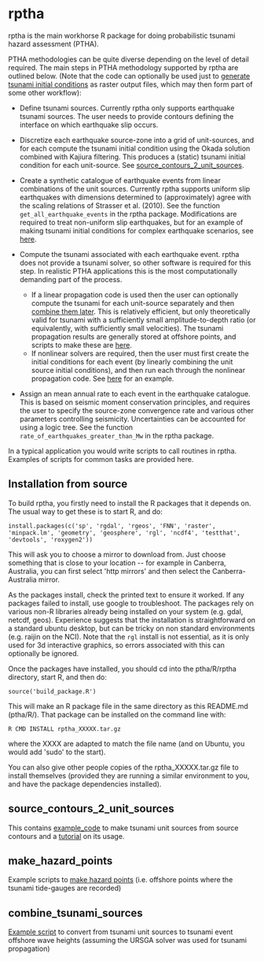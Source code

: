 rptha
=====

rptha is the main workhorse R package for doing probabilistic tsunami hazard
assessment (PTHA). 

PTHA methodologies can be quite diverse depending on the level of detail
required. The main steps in PTHA methodology supported by rptha are outlined
below. (Note that the code can optionally be used just to [generate tsunami
initial conditions](source_contours_2_unit_sources) as raster output files,
which may then form part of some other workflow):

* Define tsunami sources. Currently rptha only supports earthquake tsunami
sources. The user needs to provide contours defining the interface on
which earthquake slip occurs. 

* Discretize each earthquake source-zone into a grid of unit-sources, and
for each compute the tsunami initial condition using the Okada solution
combined with Kajiura filtering. This produces a (static) tsunami initial
condition for each unit-source. See [source_contours_2_unit_sources](source_contours_2_unit_sources).

* Create a synthetic catalogue of earthquake events from linear
combinations of the unit sources. Currently rptha supports uniform slip
earthquakes with dimensions determined to (approximately) agree with the
scaling relations of Strasser et al. (2010). See the function
`get_all_earthquake_events` in the rptha package. Modifications are required to
treat non-uniform slip earthquakes, but for an example of making tsunami
initial conditions for complex earthquake scenarios, see
[here](combine_tsunami_sources/combine_tsunami_sources.R).

* Compute the tsunami associated with each earthquake event. rptha does not
provide a tsunami solver, so other software is required for this step. In
realistic PTHA applications this is the most computationally demanding part of
the process. 
  * If a linear propagation code is used then the user can optionally compute
the tsunami for each unit-source separately and then [combine them
later](combine_tsunami_sources/combine_tsunami_gauges.R). This is relatively
efficient, but only theoretically valid for tsunami with a sufficiently small
amplitude-to-depth ratio (or equivalently, with sufficiently small velocities).
The tsunami propagation results are generally stored at offshore points, and
scripts to make these are [here](make_hazard_points).
  * If nonlinear solvers are required, then the user must first create the 
initial conditions for each event (by linearly combining the unit source
initial conditions), and then run each through the nonlinear propagation code. 
See [here](combine_tsunami_sources/combine_tsunami_sources.R) for an example.

* Assign an mean annual rate to each event in the earthquake catalogue. This
is based on seismic moment conservation principles, and requires the user to
specify the source-zone convergence rate and various other parameters
controlling seismicity. Uncertainties can be accounted for using a logic tree.
See the function `rate_of_earthquakes_greater_than_Mw` in the rptha package.

In a typical application you would write scripts to call routines in rptha.
Examples of scripts for common tasks are provided here.


Installation from source
------------------------

To build rptha, you firstly need to install the R packages that it depends on.
The usual way to get these is to start R, and do:

    install.packages(c('sp', 'rgdal', 'rgeos', 'FNN', 'raster', 'minpack.lm', 'geometry', 'geosphere', 'rgl', 'ncdf4', 'testthat', 'devtools', 'roxygen2'))

This will ask you to choose a mirror to download from. Just choose something that
is close to your location -- for example in Canberra, Australia, you can first select
'http mirrors' and then select the Canberra-Australia mirror. 

As the packages install, check the printed text to ensure it worked. If any packages
failed to install, use google to troubleshoot. The packages rely on various non-R
libraries already being installed on your system (e.g. gdal, netcdf, geos).
Experience suggests that the installation is straightforward on a standard
ubuntu desktop, but can be tricky on non standard environments (e.g. raijin on
the NCI). Note that the `rgl` install is not essential, as it is only used for
3d interactive graphics, so errors associated with this can optionally be
ignored.

Once the packages have installed, you should cd into the ptha/R/rptha directory, start
R, and then do:

    source('build_package.R')

This will make an R package file in the same directory as this README.md
(ptha/R/). That package can be installed on the command line with:

    R CMD INSTALL rptha_XXXXX.tar.gz

where the XXXX are adapted to match the file name (and on Ubuntu, you would add
'sudo' to the start). 

You can also give other people copies of the rptha_XXXXX.tar.gz file to install
themselves (provided they are running a similar environment to you, and have
the package dependencies installed).

source_contours_2_unit_sources
------------------------------

This contains
[example_code](source_contours_2_unit_sources/produce_unit_sources.R) to make
tsunami unit sources from source contours and a
[tutorial](source_contours_2_unit_sources/tutorial.md) on its usage.


make_hazard_points
------------------

Example scripts to [make hazard points](make_hazard_points/make_hazard_pts.R) (i.e. offshore points where the tsunami tide-gauges are recorded)


combine_tsunami_sources
-----------------------
[Example script](combine_tsunami_sources/combine_tsunami_gauges.R) to convert
from tsunami unit sources to tsunami event offshore wave heights (assuming the
URSGA solver was used for tsunami propagation)
